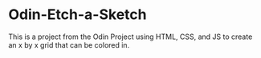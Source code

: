 # Odin-Etch-a-Sketch

This is a project from the Odin Project using HTML, CSS, and JS to create an x by x grid that can be colored in.